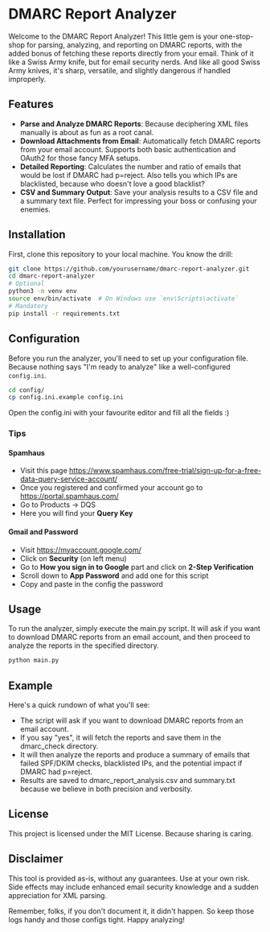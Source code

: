 # DMARC Report Analyzer

Welcome to the DMARC Report Analyzer! 
This little gem is your one-stop-shop for parsing, analyzing, and reporting on DMARC reports, with the added bonus of 
fetching these reports directly from your email. 
Think of it like a Swiss Army knife, but for email security nerds. 
And like all good Swiss Army knives, it's sharp, versatile, and slightly dangerous if handled improperly.

## Features

- **Parse and Analyze DMARC Reports**: Because deciphering XML files manually is about as fun as a root canal.
- **Download Attachments from Email**: Automatically fetch DMARC reports from your email account. Supports both basic authentication and OAuth2 for those fancy MFA setups.
- **Detailed Reporting**: Calculates the number and ratio of emails that would be lost if DMARC had p=reject. Also tells you which IPs are blacklisted, because who doesn't love a good blacklist?
- **CSV and Summary Output**: Save your analysis results to a CSV file and a summary text file. Perfect for impressing your boss or confusing your enemies.

## Installation

First, clone this repository to your local machine. You know the drill:

```bash
git clone https://github.com/yourusername/dmarc-report-analyzer.git
cd dmarc-report-analyzer
# Optional 
python3 -m venv env
source env/bin/activate  # On Windows use `env\Scripts\activate`
# Mandatory
pip install -r requirements.txt
```

## Configuration
Before you run the analyzer, you'll need to set up your configuration file. 
Because nothing says "I'm ready to analyze" like a well-configured `config.ini`.

```bash
cd config/
cp config.ini.example config.ini
```

Open the config.ini with your favourite editor and fill all the fields :)

### Tips
#### Spamhaus
- Visit this page https://www.spamhaus.com/free-trial/sign-up-for-a-free-data-query-service-account/
- Once you registered and confirmed your account go to https://portal.spamhaus.com/
- Go to Products -> DQS
- Here you will find your **Query Key**
#### Gmail and Password
- Visit https://myaccount.google.com/
- Click on **Security** (on left menu)
- Go to **How you sign in to Google** part and click on **2-Step Verification**
- Scroll down to **App Password** and add one for this script 
- Copy and paste in the config the password

## Usage
To run the analyzer, simply execute the main.py script. It will ask if you want to download DMARC reports from an email account, and then proceed to analyze the reports in the specified directory.

```bash
python main.py
```

## Example
Here's a quick rundown of what you'll see:

- The script will ask if you want to download DMARC reports from an email account.
- If you say "yes", it will fetch the reports and save them in the dmarc_check directory.
- It will then analyze the reports and produce a summary of emails that failed SPF/DKIM checks, blacklisted IPs, and the potential impact if DMARC had p=reject.
- Results are saved to dmarc_report_analysis.csv and summary.txt because we believe in both precision and verbosity.

## License
This project is licensed under the MIT License. Because sharing is caring.

## Disclaimer
This tool is provided as-is, without any guarantees. Use at your own risk. Side effects may include enhanced email security knowledge and a sudden appreciation for XML parsing.

Remember, folks, if you don't document it, it didn't happen. So keep those logs handy and those configs tight. Happy analyzing!